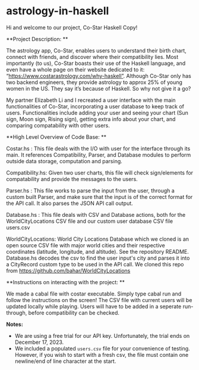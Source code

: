 # astrology-in-haskell

Hi and welcome to our project, Co-Star Haskell Copy! 

**Project Description: 
**

The astrology app, Co-Star, enables users to understand their birth chart, connect with friends, and discover where their compatibility lies. 
Most importantly (to us), Co-Star boasts their use of the Haskell language, and even have a whole page on their website dedicated to it: 
“https://www.costarastrology.com/why-haskell”. Although Co-Star only has two backend engineers, they provide astrology to approx 25% of 
young women in the US. They say it’s because of Haskell. So why not give it a go? 

My partner Elizabeth Li and I recreated a user interface with the main functionalities of Co-Star, incorporating a user database to keep track of users. Functionalities 
include adding your user and seeing your chart (Sun sign, Moon sign, Rising sign), getting extra info about your chart, and comparing compatability 
with other users. 

**High Level Overview of Code Base: 
**

Costar.hs : This file deals with the I/O with user for the interface through its main. It references Compatibility, 
            Parser, and Database modules to perform outside data storage, computation and parsing.

Compatibility.hs: Given two user charts, this file will check sign/elements for compatability and provide the 
                  messages to the users. 

Parser.hs : This file works to parse the input from the user, through a custom built Parser, and make sure that the 
            input is of the correct format for the API call. It also parses the JSON API call output. 

Database.hs : This file deals with CSV and Database actions, both for the WorldCityLocations CSV file and our custom
              user database CSV file users.csv

WorldCityLocations: World City Locations Database which we cloned is an open source CSV file with major world cities
                    and their respective coordinates (latitude, longitude, and altitude). See the 
                    repository README. Database.hs decodes the csv to find the user input's city and 
                    parses it into a CityRecord custom type to be used in the API call. We cloned this repo from                                                 https://github.com/bahar/WorldCityLocations


**Instructions on interacting with the project: ** 

We made a cabal file with costar executable. Simply type cabal run 
                                              and follow the instructions on the screen! The CSV file with current 
                                              users will be updated locally while playing. Users will have to be added 
                                              in a seperate run-through, before compatibility can be checked.


**Notes:**

- We are using a free trial for our API key. Unfortunately, the trial ends on December 17, 2023.
- We included a populated `users.csv` file for your convenience of testing. However, if you wish to start with a fresh csv, the file must contain one newline/end of line character at the start. 
